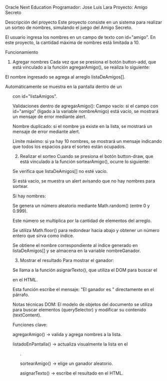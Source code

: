 Oracle Next Education
Programador: Jose Luis Lara
Proyecto: Amigo Secreto

Descripción del proyecto
Este proyecto consiste en un sistema para realizar un sorteo de nombres, simulando el juego del Amigo Secreto.

El usuario ingresa los nombres en un campo de texto con id="amigo".
En este proyecto, la cantidad máxima de nombres está limitada a 10.

Funcionamiento
1. Agregar nombres
Cada vez que se presiona el botón button-add, que está vinculado a la función agregarAmigo(), se realiza lo siguiente:

El nombre ingresado se agrega al arreglo listaDeAmigos[].

Automáticamente se muestra en la pantalla dentro de un <ul> con id="listaAmigos".

Validaciones dentro de agregarAmigo():
Campo vacío: si el campo con id="amigo" (ligado a la variable nombreAmigo) está vacío, se mostrará un mensaje de error mediante alert.

Nombre duplicado: si el nombre ya existe en la lista, se mostrará un mensaje de error mediante alert.

Límite máximo: si ya hay 10 nombres, se mostrará un mensaje indicando que todos los espacios para el sorteo están ocupados.

2. Realizar el sorteo
Cuando se presiona el botón button-draw, que está vinculado a la función sortearAmigo(), ocurre lo siguiente:

Se verifica que listaDeAmigos[] no esté vacío.

Si está vacío, se muestra un alert avisando que no hay nombres para sortear.

Si hay nombres:

Se genera un número aleatorio mediante Math.random() (entre 0 y 0.999).

Este número se multiplica por la cantidad de elementos del arreglo.

Se utiliza Math.floor() para redondear hacia abajo y obtener un número entero que sirva como índice.

Se obtiene el nombre correspondiente al índice generado en listaDeAmigos[] y se almacena en la variable nombreGanador.

3. Mostrar el resultado
Para mostrar el ganador:

Se llama a la función asignarTexto(), que utiliza el DOM para buscar el <p> en el HTML.

Esta función escribe el mensaje:
"El ganador es <nombreGanador>"
directamente en el párrafo.

Notas técnicas
DOM: El modelo de objetos del documento se utiliza para buscar elementos (querySelector) y modificar su contenido (textContent).

Funciones clave:

agregarAmigo() → valida y agrega nombres a la lista.

listadoEnPantalla() → actualiza visualmente la lista en el <ul>.

sortearAmigo() → elige un ganador aleatorio.

asignarTexto() → escribe el resultado en el HTML.